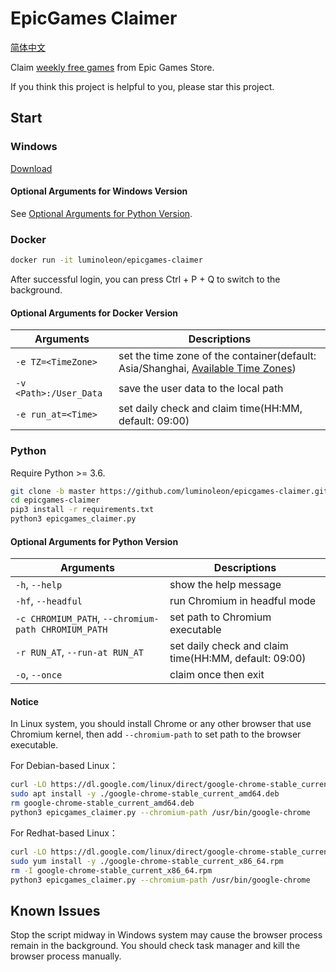 # EpicGames Claimer

[简体中文](README_ZH.md)

Claim [weekly free games](https://www.epicgames.com/store/free-games) from Epic Games Store.

If you think this project is helpful to you, please star this project.

## Start

### Windows

[Download](https://github.com/luminoleon/epicgames-claimer/releases)

#### Optional Arguments for Windows Version

See [Optional Arguments for Python Version](#optional-arguments-for-python-version).

### Docker

``` bash
docker run -it luminoleon/epicgames-claimer
```

After successful login, you can press Ctrl + P + Q to switch to the background.

#### Optional Arguments for Docker Version

| Arguments              | Descriptions                                                      |
|----------------------- | ----------------------------------------------------------------- |
| `-e TZ=<TimeZone>`     | set the time zone of the container(default: Asia/Shanghai, [Available Time Zones](https://en.wikipedia.org/wiki/List_of_tz_database_time_zones#List))                         |
| `-v <Path>:/User_Data` | save the user data to the local path                              |
| `-e run_at=<Time>`     | set daily check and claim time(HH:MM, default: 09:00) |

### Python

Require Python >= 3.6.

``` bash
git clone -b master https://github.com/luminoleon/epicgames-claimer.git
cd epicgames-claimer
pip3 install -r requirements.txt
python3 epicgames_claimer.py
```

#### Optional Arguments for Python Version

| Arguments                                           | Descriptions                                      |
|---------------------------------------------------- | ------------------------------------------------- |
| `-h`, `--help`                                      | show the help message                             |
| `-hf`, `--headful`                                  | run Chromium in headful mode                      |
| `-c CHROMIUM_PATH`, `--chromium-path CHROMIUM_PATH` | set path to Chromium executable                   |
| `-r RUN_AT`, `--run-at RUN_AT`                      | set daily check and claim time(HH:MM, default: 09:00)                                                                                                    |
| `-o`, `--once`                                      | claim once then exit                              |

#### Notice

In Linux system, you should install Chrome or any other browser that use Chromium kernel, then add `--chromium-path` to set path to the browser executable.

For Debian-based Linux：

``` bash
curl -LO https://dl.google.com/linux/direct/google-chrome-stable_current_amd64.deb
sudo apt install -y ./google-chrome-stable_current_amd64.deb
rm google-chrome-stable_current_amd64.deb
python3 epicgames_claimer.py --chromium-path /usr/bin/google-chrome
```

For Redhat-based Linux：

``` bash
curl -LO https://dl.google.com/linux/direct/google-chrome-stable_current_x86_64.rpm
sudo yum install -y ./google-chrome-stable_current_x86_64.rpm
rm -I google-chrome-stable_current_x86_64.rpm
python3 epicgames_claimer.py --chromium-path /usr/bin/google-chrome
```

## Known Issues

Stop the script midway in Windows system may cause the browser process remain in the background. You should check task manager and kill the browser process manually.
